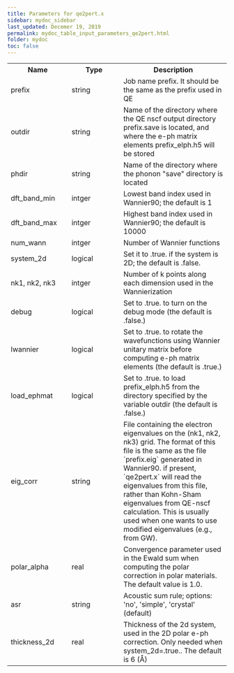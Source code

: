 ```yaml
---
title: Parameters for qe2pert.x 
sidebar: mydoc_sidebar
last_updated: Decemer 19, 2019
permalink: mydoc_table_input_parameters_qe2pert.html
folder: mydoc
toc: false
---
```



<html>
<body>


<table style="width=600">
<!--<table style="text-align:center" width=600>-->
  <col width="150">
  <col width="150">
  <col width="300">

<tr>
    <th>Name</th>
    <th>Type</th>
    <th>Description</th>
  </tr>

  <tr>
      <td>prefix</td>
      <td>string</td>
      <td>Job name prefix. It should be the same as the prefix used in QE</td>
  </tr>
  <tr>
      <td>outdir</td>
      <td>string</td>
      <td>Name of the directory where the QE nscf output directory prefix.save is located, and where the e-ph matrix elements prefix_elph.h5 will be stored</td>
  </tr>
  <tr>
      <td>phdir</td>
      <td>string</td>
      <td>Name of the directory where the phonon "save" directory is located</td>
  </tr>
  <tr>
      <td>dft_band_min</td>
      <td>intger</td>
      <td>Lowest band index used in Wannier90; the default is 1</td>
  </tr>
  <tr>
      <td>dft_band_max</td>
      <td>intger</td>
      <td>Highest band index used in Wannier90; the default is 10000</td>
  </tr>
  <tr>
      <td>num_wann</td>
      <td>intger</td>
      <td>Number of Wannier functions</td>
  </tr>
  <tr>
      <td>system_2d</td>
      <td>logical</td>
      <td>Set it to .true. if the system is 2D; the default is .false.</td>
  </tr>
  <tr>
      <td>nk1, nk2, nk3</td>
      <td>intger</td>
      <td>Number of k points along each dimension used in the Wannierization</td>
  </tr>
  <tr>
      <td>debug</td>
      <td>logical</td>
      <td>Set to .true. to turn on the debug mode (the default is .false.)</td>
  </tr>
  <tr>
      <td>lwannier</td>
      <td>logical</td>
      <td>Set to .true. to rotate the wavefunctions using Wannier unitary matrix before computing e-ph matrix elements (the default is .true.)</td>
  </tr>  
  <tr>
      <td>load_ephmat</td>
      <td>logical</td>
      <td>Set to .true. to load prefix_elph.h5 from the directory specified by the variable outdir (the default is .false.)</td>
  </tr>
  <tr>
      <td>eig_corr</td>
      <td>string</td>
      <td> File containing the electron eigenvalues on the (nk1, nk2, nk3) grid. The format of this file is the same as the file `prefix.eig` generated in Wannier90. if present, `qe2pert.x` will read the eigenvalues from this file, rather than Kohn-Sham eigenvalues from QE-nscf calculation. This is usually used when one wants to use modified eigenvalues (e.g., from GW). </td>
  </tr>  
  <tr>
      <td>polar_alpha</td>
      <td>real</td>
      <td> Convergence parameter used in the Ewald sum when computing the polar correction in polar materials. The default value is 1.0. </td>
  </tr>  
  <tr>
      <td>asr</td>
      <td>string</td>
      <td>Acoustic sum rule; options: 'no', 'simple', 'crystal' (default)</td>
  </tr>
  <tr>
      <td>thickness_2d</td>
      <td>real</td>
      <td>Thickness of the 2d system, used in the 2D polar e-ph correction. Only needed when system_2d=.true.. The default is 6 (Å)</td>
  </tr>
</table>

</body>
</html>

